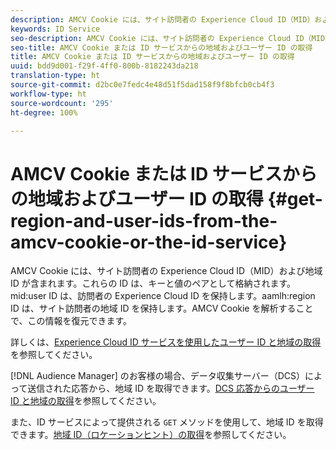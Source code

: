 ```yaml
---
description: AMCV Cookie には、サイト訪問者の Experience Cloud ID（MID）および地域 ID が含まれます。これらの ID は、キーと値のペアとして格納されます。mid user ID は、訪問者の Experience Cloud ID を保持します。aamlh region ID は、サイト訪問者の地域 ID を保持します。AMCV Cookie を解析することで、この情報を復元できます。
keywords: ID Service
seo-description: AMCV Cookie には、サイト訪問者の Experience Cloud ID（MID）および地域 ID が含まれます。これらの ID は、キーと値のペアとして格納されます。mid user ID は、訪問者の Experience Cloud ID を保持します。aamlh region ID は、サイト訪問者の地域 ID を保持します。AMCV Cookie を解析することで、この情報を復元できます。
seo-title: AMCV Cookie または ID サービスからの地域およびユーザー ID の取得
title: AMCV Cookie または ID サービスからの地域およびユーザー ID の取得
uuid: bdd9d001-f29f-4ff0-800b-8182243da218
translation-type: ht
source-git-commit: d2bc0e7fedc4e48d51f5dad158f9f8bfcb0cb4f3
workflow-type: ht
source-wordcount: '295'
ht-degree: 100%

---
```



# AMCV Cookie または ID サービスからの地域およびユーザー ID の取得 {#get-region-and-user-ids-from-the-amcv-cookie-or-the-id-service}

AMCV Cookie には、サイト訪問者の Experience Cloud ID（MID）および地域 ID が含まれます。これらの ID は、キーと値のペアとして格納されます。mid:user ID は、訪問者の Experience Cloud ID を保持します。aamlh:region ID は、サイト訪問者の地域 ID を保持します。AMCV Cookie を解析することで、この情報を復元できます。

詳しくは、[Experience Cloud ID サービスを使用したユーザー ID と地域の取得](https://docs.adobe.com/content/help/ja-JP/audience-manager/user-guide/api-and-sdk-code/dcs/dcs-apis/dcs-mcid-ids.html)を参照してください。

[!DNL Audience Manager] のお客様の場合、データ収集サーバー（DCS）によって送信された応答から、地域 ID を取得できます。[DCS 応答からのユーザー ID と地域の取得](https://docs.adobe.com/content/help/ja-JP/audience-manager/user-guide/api-and-sdk-code/dcs/dcs-apis/dcs-aam-ids.html)を参照してください。

また、ID サービスによって提供される `GET` メソッドを使用して、地域 ID を取得できます。[地域 ID（ロケーションヒント）の取得](../library/get-set/getlocationhint.md#reference-a761030ff06c4439946bb56febf42d4c)を参照してください。
